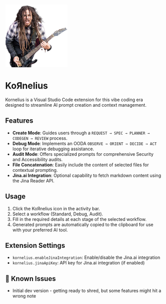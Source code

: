 <img src="media/munky.png" width="200" height="200" alt="Munky playing guitar" />

# KoЯnelius

Kornelius is a Visual Studio Code extension for this vibe coding era designed to streamline AI prompt creation and context management.

## Features

- **Create Mode**: Guides users through a `REQUEST → SPEC → PLANNER → CODEGEN → REVIEW` process.
- **Debug Mode**: Implements an OODA `OBSERVE → ORIENT → DECIDE → ACT` loop for iterative debugging assistance.
- **Audit Mode**: Offers specialized prompts for comprehensive Security and Accessibility audits.
- **File Concatenation**: Easily include the content of selected files for contextual prompting.
- **Jina.ai Integration**: Optional capability to fetch markdown content using the Jina Reader API.

## Usage

1. Click the KoЯnelius icon in the activity bar.
2. Select a workflow (Standard, Debug, Audit).
3. Fill in the required details at each stage of the selected workflow.
4. Generated prompts are automatically copied to the clipboard for use with your preferred AI tool.

## Extension Settings

- `kornelius.enableJinaIntegration`: Enable/disable the Jina.ai integration
- `kornelius.jinaApiKey`: API key for Jina.ai integration (if enabled)

## 🥁 Known Issues

- Initial dev version - getting ready to shred, but some features might hit a wrong note
